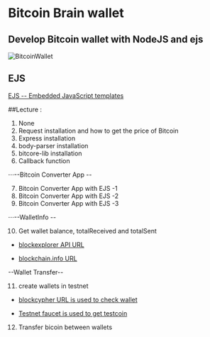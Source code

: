 # Bitcoin Brain wallet

## Develop Bitcoin wallet with NodeJS and ejs


![BitcoinWallet](./Img/BitcoinBrainwallet.gif)

## EJS 

[EJS -- Embedded JavaScript templates](http://ejs.co/)

##Lecture :
1. None
2. Request installation and how to get the price of Bitcoin
3. Express installation
4. body-parser installation
5. bitcore-lib installation
6. Callback function

⋅⋅⋅--Bitcoin Converter App --

7. Bitcoin Converter App with EJS -1
8. Bitcoin Converter App with EJS -2
9. Bitcoin Converter App with EJS -3

⋅⋅⋅--WalletInfo --

10. Get wallet balance, totalReceived and totalSent

* [blockexplorer API URL](https://blockexplorer.com/api-ref)

* [blockchain.info URL](https://blockchain.info/)

--Wallet Transfer--

11. create wallets in testnet

* [blockcypher URL is used to check wallet](https://live.blockcypher.com/)

* [Testnet faucet is used to get testcoin](https://testnet.manu.backend.hamburg/faucet)

12. Transfer bicoin between wallets
